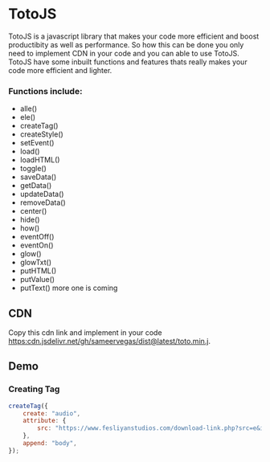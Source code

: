 # TotoJS
TotoJS is a javascript library that makes your code more
efficient and boost productibity as well as performance.
So how this can be done you only need to implement CDN in your code and you can able to use TotoJS.
TotoJS have some inbuilt functions and features thats really makes your code more efficient and lighter.
### Functions include:
- alle()
- ele()
- createTag()
- createStyle()
- setEvent()
- load()
- loadHTML()
- toggle()
- saveData()
- getData()
- updateData()
- removeData()
- center()
- hide()
- how()
- eventOff()
- eventOn()
- glow()
- glowTxt()
- putHTML()
- putValue()
- putText()
more one is coming
## CDN 
Copy this cdn link and implement in your code [https:cdn.jsdelivr.net/gh/sameervegas/dist@latest/toto.min.j](https:cdn.jsdelivr.net/gh/sameervegas/dist@latest/toto.min.js).

## Demo
### Creating Tag
```javascript
createTag({
    create: "audio",
    attribute: {
        src: "https://www.fesliyanstudios.com/download-link.php?src=e&id=215",
    },
    append: "body",
});
```

